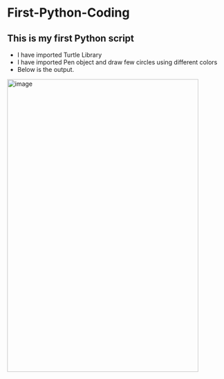 # First-Python-Coding
## This is my first Python script </br>

- I have imported Turtle Library
- I have imported Pen object and draw few circles using different colors
- Below is the output.

<img width="442" height="677" alt="image" src="https://github.com/user-attachments/assets/a923fdd9-bceb-4622-a809-87e3b2b927e9" />

